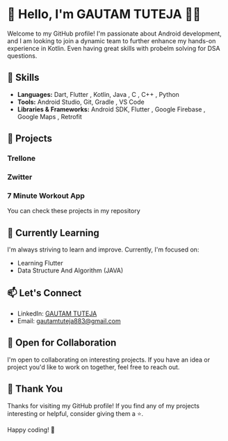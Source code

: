 # 👋 Hello, I'm GAUTAM TUTEJA  👨‍💻

Welcome to my GitHub profile! I'm passionate about Android development, and  I am looking to join a dynamic team to further enhance my hands-on experience in Kotlin. Even having great skills with probelm solving for DSA questions.

## 🚀 Skills

- **Languages:** Dart, Flutter , Kotlin, Java , C , C++ , Python
-  **Tools:** Android Studio, Git, Gradle , VS Code
- **Libraries & Frameworks:** Android SDK, Flutter , Google Firebase , Google Maps , Retrofit 

## 📱 Projects

### Trellone

### Zwitter

### 7 Minute Workout App

You can check these projects in my repository

## 🌱 Currently Learning

I'm always striving to learn and improve. Currently, I'm focused on:

- Learning Flutter 
- Data Structure And Algorithm (JAVA)

## 📫 Let's Connect

- LinkedIn: [GAUTAM TUTEJA](https://www.linkedin.com/in/gautam-tuteja/)
- Email: gautamtuteja883@gmail.com

## 🤝 Open for Collaboration

I'm open to collaborating on interesting projects. If you have an idea or project you'd like to work on together, feel free to reach out.

## 🙏 Thank You

Thanks for visiting my GitHub profile! If you find any of my projects interesting or helpful, consider giving them a ⭐️.

Happy coding! 🚀
